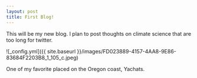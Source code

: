 ```yaml
---
layout: post
title: First Blog!
---
```


This will be my new blog. I plan to post thoughts on climate science that are too long for twitter.

![_config.yml]({{ site.baseurl }}/images/FD023889-4157-4AA8-9E86-83684F2203B8_1_105_c.jpeg)

One of my favorite placed on the Oregon coast, Yachats.
